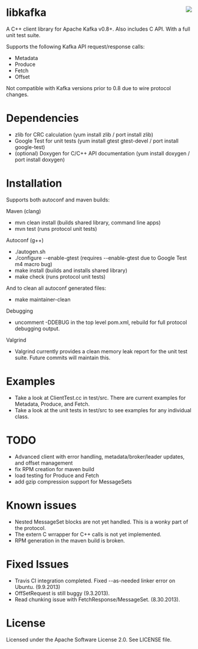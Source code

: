 libkafka <span width="100%"/></span><a href="https://travis-ci.org/adobe-research/libkafka.png"></a><img style="float:right" src="https://travis-ci.org/adobe-research/libkafka.png"/></a>
========

A C++ client library for Apache Kafka v0.8+. Also includes C API. With a full unit test suite.

Supports the following Kafka API request/response calls:

* Metadata
* Produce
* Fetch
* Offset

Not compatible with Kafka versions prior to 0.8 due to wire protocol changes.

Dependencies
============

* zlib for CRC calculation (yum install zlib / port install zlib)
* Google Test for unit tests (yum install gtest gtest-devel / port install google-test)
* (optional) Doxygen for C/C++ API documentation (yum install doxygen / port install doxygen)

Installation
============

Supports both autoconf and maven builds:

Maven (clang)
* mvn clean install (builds shared library, command line apps)
* mvn test (runs protocol unit tests)

Autoconf (g++)
* ./autogen.sh
* ./configure --enable-gtest (requires --enable-gtest due to Google Test m4 macro bug)
* make install (builds and installs shared library)
* make check (runs protocol unit tests)

And to clean all autoconf generated files:
* make maintainer-clean

Debugging
* uncomment -DDEBUG in the top level pom.xml, rebuild for full protocol debugging output.

Valgrind
* Valgrind currently provides a clean memory leak report for the unit test suite. Future commits will maintain this.

Examples
========

* Take a look at ClientTest.cc in test/src. There are current examples for Metadata, Produce, and Fetch.
* Take a look at the unit tests in test/src to see examples for any individual class.

TODO
====
* Advanced client with error handling, metadata/broker/leader updates, and offset management
* fix RPM creation for maven build
* load testing for Produce and Fetch
* add gzip compression support for MessageSets

Known issues
=============
* Nested MessageSet blocks are not yet handled. This is a wonky part of the protocol.
* The extern C wrrapper for C++ calls is not yet implemented.
* RPM generation in the maven build is broken.

Fixed Issues
============
* Travis CI integration completed. Fixed --as-needed linker error on Ubuntu. (9.9.2013)
* OffSetRequest is still buggy (9.3.2013).
* Read chunking issue with FetchResponse/MessageSet. (8.30.2013).

License
============
Licensed under the Apache Software License 2.0. See LICENSE file.
